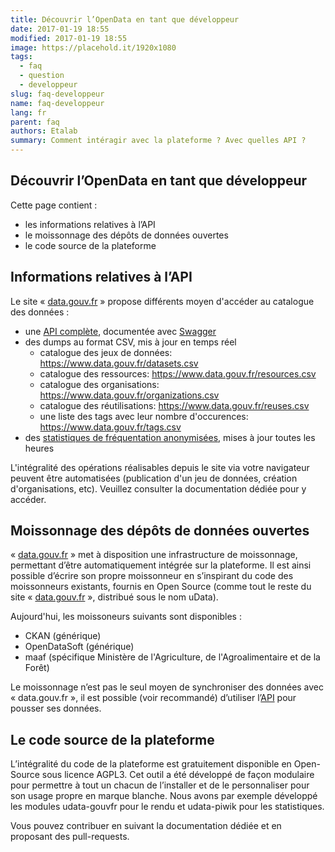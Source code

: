 ```yaml
---
title: Découvrir l’OpenData en tant que développeur
date: 2017-01-19 18:55
modified: 2017-01-19 18:55
image: https://placehold.it/1920x1080
tags:
  - faq
  - question
  - developpeur
slug: faq-developpeur
name: faq-developpeur
lang: fr
parent: faq
authors: Etalab
summary: Comment intéragir avec la plateforme ? Avec quelles API ?
---
```


## Découvrir l’OpenData en tant que développeur

Cette page contient :

- les informations relatives à l’API
- le moissonnage des dépôts de données ouvertes
- le code source de la plateforme

## Informations relatives à l’API
Le site « [data.gouv.fr][] » propose différents moyen d'accéder au catalogue des données :

- une [API complète][API], documentée avec [Swagger][swagger]
- des dumps au format CSV, mis à jour en temps réel
  - catalogue des jeux de données: <https://www.data.gouv.fr/datasets.csv>
  - catalogue des ressources: <https://www.data.gouv.fr/resources.csv>
  - catalogue des organisations: <https://www.data.gouv.fr/organizations.csv>
  - catalogue des réutilisations: <https://www.data.gouv.fr/reuses.csv>
  - une liste des tags avec leur nombre d'occurences: <https://www.data.gouv.fr/tags.csv>
- des [statistiques de fréquentation anonymisées][piwik], mises à jour toutes les heures

L'intégralité des opérations réalisables depuis le site via votre navigateur peuvent être automatisées
(publication d'un jeu de données, création d'organisations, etc).
Veuillez consulter la documentation dédiée pour y accéder.

## Moissonnage des dépôts de données ouvertes
« [data.gouv.fr][] » met à disposition une infrastructure de moissonnage,
permettant d’être automatiquement intégrée sur la plateforme.
Il est ainsi possible d’écrire son propre moissonneur en s’inspirant du code des moissonneurs existants,
fournis en Open Source (comme tout le reste du site « [data.gouv.fr][] », distribué sous le nom uData).

Aujourd'hui, les moissoneurs suivants sont disponibles :

- CKAN (générique)
- OpenDataSoft (générique)
- maaf (spécifique Ministère de l'Agriculture, de l'Agroalimentaire et de la Forêt)

Le moissonnage n’est pas le seul moyen de synchroniser des données avec « data.gouv.fr »,
il est possible (voir recommandé) d’utiliser l’[API][] pour pousser ses données.

## Le code source de la plateforme

L’intégralité du code de la plateforme est gratuitement disponible en Open-Source sous licence AGPL3.
Cet outil a été développé de façon modulaire pour permettre à tout un chacun de l’installer
et de le personnaliser pour son usage propre en marque blanche.
Nous avons par exemple développé les modules udata-gouvfr pour le rendu
et udata-piwik pour les statistiques.

Vous pouvez contribuer en suivant la documentation dédiée et en proposant des pull-requests.

[data.gouv.fr]: https://www.data.gouv.fr/
[API]: https://www.data.gouv.fr/api/
[swagger]: http://swagger.io/
[piwik]: https://stats.data.gouv.fr/
